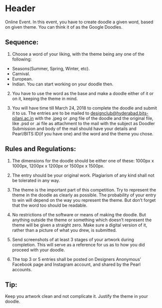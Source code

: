 <!-- TITLE: Doodler -->
<!-- SUBTITLE: A quick summary of Doodler -->

# Header
Online Event. In this event, you have to create doodle a given word, based on given theme. You can think it of as the Google Doodles.

## Sequence:

1. Choose a word of your liking, with the theme being any one of the following:

* Seasons(Summer, Spring, Winter, etc).
* Carnival.
* European.
* Indian. You can start working on your doodle then.

2. You have to use the word as the base and make a doodle either of it or on it, keeping the theme in mind.

3. You will have time till March 24, 2018 to complete the doodle and submit it to us. The entries are to be mailed to designclub@hyderabad.bits-pilani.ac.in with the .jpeg or .png file of the doodle and the original file, like .psd or .ai file as attachment to the mail with the subject as Doodler Submission and body of the mail should have your details and Pearl/BITS ID(if you have one) and the word and the theme you chose.

## Rules and Regulations:

1. The dimensions for the doodle should be either one of these: 1000px x 1000px, 1200px x 1200px or 1500px x 1500px.

2. The entry should be your original work. Plagiarism of any kind shall not be tolerated in any way.

3. The theme is the important part of this competition. Try to represent the theme in the doodle as clearly as possible. The probability of your entry to win will depend on the way you represent the theme. But don’t forget that the word too should be readable.

4. No restrictions of the software or means of making the doodle. But anything outside the theme or something which doesn’t represent the theme will be given a straight zero. Make sure a digital version of it, rather than a picture of what you drew, is submitted.

5. Send screenshots of at least 3 stages of your artwork during completion. This will serve as a reference for us as to how you did proceed with your doodle.

6. The top 3 or 5 entries shall be posted on Designers Anonymous’ Facebook page and Instagram account, and shared by the Pearl accounts.

## Tip: 
Keep you artwork clean and not complicate it. Justify the theme in your doodle.